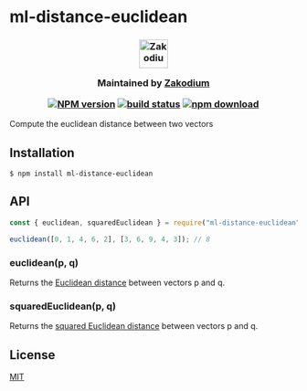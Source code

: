 # ml-distance-euclidean

<h3 align="center">
  
  <a href="https://www.zakodium.com">
   <img src="https://www.zakodium.com/brand/zakodium-logo-white.svg" width="50" alt="Zakodium logo" />
  </a>
  
  <p>
    Maintained by <a href="https://www.zakodium.com">Zakodium</a>
  </p>
  
[![NPM version][npm-image]][npm-url]
[![build status][travis-image]][travis-url]
[![npm download][download-image]][download-url]
  
</h3>

Compute the euclidean distance between two vectors

## Installation

`$ npm install ml-distance-euclidean`

## API

```js
const { euclidean, squaredEuclidean } = require("ml-distance-euclidean");

euclidean([0, 1, 4, 6, 2], [3, 6, 9, 4, 3]); // 8
```

### euclidean(p, q)

Returns the [Euclidean distance](https://en.wikipedia.org/wiki/Euclidean_distance#n_dimensions) between vectors p and q.

### squaredEuclidean(p, q)

Returns the [squared Euclidean distance](https://en.wikipedia.org/wiki/Euclidean_distance#Squared_Euclidean_distance) between vectors p and q.

## License

[MIT](./LICENSE)

[npm-image]: https://img.shields.io/npm/v/ml-distance-euclidean.svg?style=flat-square
[npm-url]: https://npmjs.org/package/ml-distance-euclidean
[travis-image]: https://img.shields.io/travis/mljs/distance-euclidean/master.svg?style=flat-square
[travis-url]: https://travis-ci.org/mljs/distance-euclidean
[download-image]: https://img.shields.io/npm/dm/ml-distance-euclidean.svg?style=flat-square
[download-url]: https://npmjs.org/package/ml-distance-euclidean
